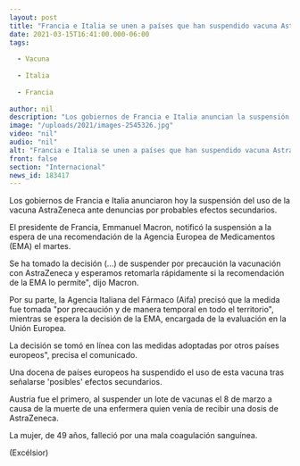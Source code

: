 ```yaml
---
layout: post
title: "Francia e Italia se unen a países que han suspendido vacuna AstraZeneca"
date: 2021-03-15T16:41:00.000-06:00
tags:
  
  - Vacuna
  
  - Italia
  
  - Francia
  
author: nil
description: "Los gobiernos de Francia e Italia anuncian la suspensión de la vacunación con dosis de AstraZeneca ante denuncias por probables efectos secundarios"
image: "/uploads/2021/images-2545326.jpg"
video: "nil"
audio: "nil"
alt: "Francia e Italia se unen a países que han suspendido vacuna AstraZeneca"
front: false
section: "Internacional"
news_id: 183417
---
```


Los gobiernos de Francia e Italia anunciaron hoy la suspensión del uso de la vacuna AstraZeneca ante denuncias por probables efectos secundarios.

El presidente de Francia, Emmanuel Macron, notificó la suspensión a la espera de una recomendación de la Agencia Europea de Medicamentos (EMA) el martes.

Se ha tomado la decisión (...) de suspender por precaución la vacunación con AstraZeneca y esperamos retomarla rápidamente si la recomendación de la EMA lo permite", dijo Macron.

Por su parte, la Agencia Italiana del Fármaco (Aifa) precisó que la medida fue tomada "por precaución y de manera temporal en todo el territorio", mientras se espera la decisión de la EMA, encargada de la evaluación en la Unión Europea.

La decisión se tomó en línea con las medidas adoptadas por otros países europeos", precisa el comunicado.

Una docena de países europeos ha suspendido el uso de esta vacuna tras señalarse 'posibles' efectos secundarios.

Austria fue el primero, al suspender un lote de vacunas el 8 de marzo a causa de la muerte de una enfermera quien venía de recibir una dosis de AstraZeneca.

La mujer, de 49 años, falleció por una mala coagulación sanguínea.

(Excélsior)